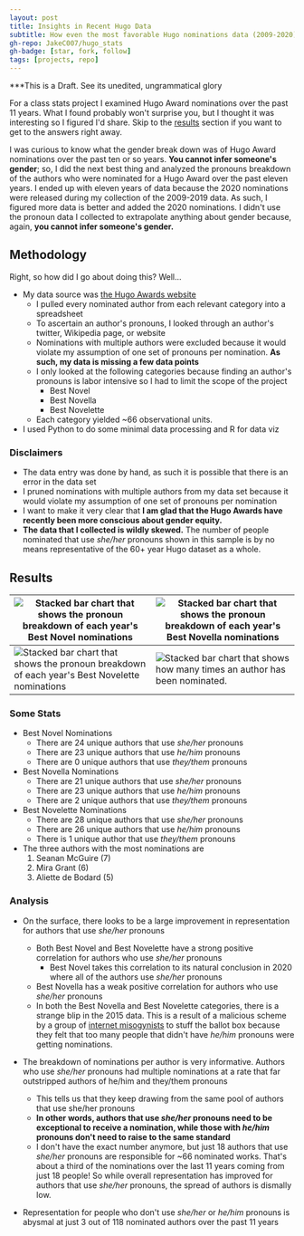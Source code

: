 ```yaml
---
layout: post
title: Insights in Recent Hugo Data
subtitle: How even the most favorable Hugo nominations data (2009-2020) shows discrimination against authors that don't use he/him pronouns
gh-repo: JakeC007/hugo_stats
gh-badge: [star, fork, follow]
tags: [projects, repo]
---
```




***This is a Draft. See its unedited, ungrammatical glory 

For a class stats project I examined Hugo Award nominations over the past 11 years. What I found probably won't surprise you, but I thought it was interesting so I figured I'd share. Skip to the [results](#results) section if you want to get to the answers right away. 

I was curious to know what the gender break down was of Hugo Award nominations over the past ten or so years. **You cannot infer someone's gender**; so, I did the next best thing and analyzed the pronouns breakdown of the authors who were nominated for a Hugo Award over the past eleven years. I ended up with eleven years of data because the 2020 nominations were released during my collection of the 2009-2019 data. As such, I figured more data is better and added the 2020 nominations. I didn't use the pronoun data I collected to extrapolate anything about gender because, again, **you cannot infer someone's gender.**



## Methodology

Right, so how did I go about doing this? Well...

- My data source was [the Hugo Awards website](http://www.thehugoawards.org/hugo-history/)
  - I pulled every nominated author from each relevant category into a spreadsheet 
  - To ascertain an author's pronouns, I looked through an author's twitter, Wikipedia page, or website
  - Nominations with multiple authors were excluded because it would violate my assumption of one set of pronouns per nomination. **As such, my data is missing a few data points**
  - I only looked at the following categories because finding an author's pronouns is labor intensive so I had to limit the scope of the project 
    - Best Novel
    - Best Novella
    - Best Novelette
  - Each category yielded ~66 observational units.
- I used Python to do some minimal data processing and R for data viz



### Disclaimers
- The data entry was done by hand, as such it is possible that there is an error in the data set
- I pruned nominations with multiple authors from my data set because it would violate my assumption of one set of pronouns per nomination
- I want to make it very clear that **I am glad that the Hugo Awards have recently been more conscious about gender equity.** 
- **The data that I collected is wildly skewed.** The number of people nominated that use *she/her* pronouns shown in this sample is by no means representative of the 60+ year Hugo dataset as a whole. 



## Results 

| ![Stacked bar chart that shows the pronoun breakdown of each year's Best Novel nominations](https://github.com/JakeC007/hugo_stats/blob/master/imgs/Best_Novel_BarChart.png?raw=true) | ![Stacked bar chart that shows the pronoun breakdown of each year's Best Novella nominations](https://github.com/JakeC007/hugo_stats/blob/master/imgs/Best_Novella_BarChart.png?raw=true)|
|---|---|
| ![Stacked bar chart that shows the pronoun breakdown of each year's Best Novelette nominations](https://github.com/JakeC007/hugo_stats/blob/master/imgs/Best_Novelette_BarChart.png?raw=true)  | ![Stacked bar chart that shows how many times an author has been nominated.](https://github.com/JakeC007/hugo_stats/blob/master/imgs/Nominations_by_author.png?raw=true)|

### Some Stats

- Best Novel Nominations
    - There are 24 unique authors that use *she/her* pronouns
    - There are 23 unique authors that use *he/him* pronouns
    - There are 0 unique authors that use *they/them* pronouns
- Best Novella Nominations
    - There are 21 unique authors that use *she/her* pronouns
    - There are 23 unique authors that use *he/him* pronouns
    - There are 2 unique authors that use *they/them* pronouns
- Best Novelette Nominations
    - There are 28 unique authors that use *she/her* pronouns
    - There are 26 unique authors that use *he/him* pronouns
    - There is 1 unique author that use *they/them* pronouns
- The three authors with the most nominations are
    1. Seanan McGuire (7)
    2. Mira Grant (6)
    3. Aliette de Bodard (5)



### Analysis 

* On the surface, there looks to be a large improvement in representation for authors that use *she/her* pronouns 
  * Both Best Novel and Best Novelette have a strong positive correlation for authors who use *she/her* pronouns
    * Best Novel takes this correlation to its natural conclusion in 2020 where all of the authors use *she/her* pronouns 
  * Best Novella has a weak positive correlation for authors who use *she/her* pronouns
  * In both the Best Novella and Best Novelette categories, there is a strange blip in the 2015 data. This is a result of a malicious scheme by a group of [internet misogynists](https://en.wikipedia.org/wiki/Sad_Puppies) to stuff the ballot box because they felt that too many people that didn't have *he/him* pronouns were getting nominations. 

* The breakdown of nominations per author is very informative. Authors who use *she/her* pronouns had multiple nominations at a rate that far outstripped authors of he/him and they/them pronouns
  * This tells us that they keep drawing from the same pool of authors that use she/her pronouns 
  * **In other words, authors that use *she/her* pronouns need to be exceptional to receive a nomination, while those with *he/him* pronouns don't need to raise to the same standard** 
  * I don't have the exact number anymore, but just 18 authors that use *she/her* pronouns are responsible for ~66 nominated works. That's about a third of the nominations over the last 11 years coming from just 18 people! So while overall representation has improved for authors that use *she/her* pronouns, the spread of authors is dismally low.
- Representation for people who don't use *she/her* or *he/him* pronouns is abysmal at just 3 out of 118 nominated authors over the past 11 years